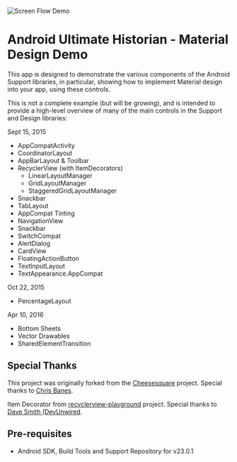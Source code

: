 ![Screen Flow Demo](https://github.com/mwolfson/android-historian/blob/master/art/appdemo1.gif)

Android Ultimate Historian - Material Design Demo
=================================================

This app is designed to demonstrate the various components of the Android Support libraries, in particular, showing how to implement Material design into your app, using these controls.

This is not a complete example (but will be growing), and is intended to provide a high-level overview of many of the main controls in the Support and Design libraries:

Sept 15, 2015
- AppCompatActivity
- CoordinatorLayout
- AppBarLayout & Toolbar
- RecyclerView (with ItemDecorators)
    - LinearLayoutManager
    - GridLayoutManager
    - StaggeredGridLayoutManager        
- Snackbar
- TabLayout
- AppCompat Tinting
- NavigationView
- Snackbar
- SwitchCompat
- AlertDialog
- CardView
- FloatingActionButton
- TextInputLayout
- TextAppearance.AppCompat

Oct 22, 2015
- PercentageLayout

Apr 10, 2016
- Bottom Sheets
- Vector Drawables
- SharedElementTransition

Special Thanks
--------------
This project was originally forked from the [Cheesesquare](https://github.com/chrisbanes/cheesesquare) project. Special thanks to [Chris Banes](https://github.com/chrisbanes).  

Item Decorator from [recyclerview-playground](https://github.com/devunwired/recyclerview-playground) project. Special thanks to [Dave Smith (DevUnwired](https://github.com/devunwired). 

Pre-requisites
--------------

- Android SDK, Build Tools and Support Repository for v23.0.1

